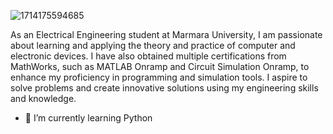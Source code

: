 ![1714175594685](https://github.com/Kastuone/Kastuone/assets/168668530/6246d1c5-e073-457b-a2d1-c49764b5a169)

As an Electrical Engineering student at Marmara University, I am passionate about learning and applying the theory and practice of computer and electronic devices. I have also obtained multiple certifications from MathWorks, such as MATLAB Onramp and Circuit Simulation Onramp, to enhance my proficiency in programming and simulation tools. I aspire to solve problems and create innovative solutions using my engineering skills and knowledge.

- 🌱 I’m currently learning Python
